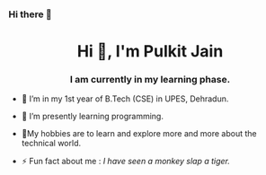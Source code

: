 ### Hi there 👋

<h1 align="center">Hi 👋, I'm Pulkit Jain</h1>
<h3 align="center">I am currently in my learning phase.</h3>

- 🔭 I’m in my 1st year of B.Tech (CSE) in UPES, Dehradun.
- 🌱 I’m presently learning programming.
- 💬My hobbies are to learn and explore more and more about the technical world.

- ⚡ Fun fact about me :  *I have seen a monkey slap a tiger.*



